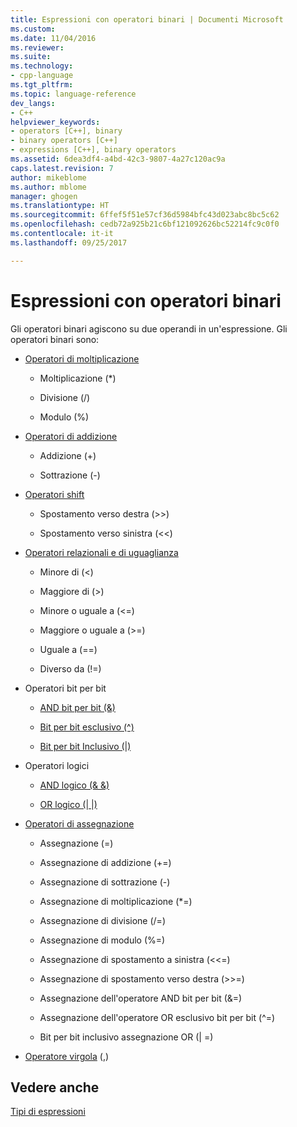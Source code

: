 ```yaml
---
title: Espressioni con operatori binari | Documenti Microsoft
ms.custom: 
ms.date: 11/04/2016
ms.reviewer: 
ms.suite: 
ms.technology:
- cpp-language
ms.tgt_pltfrm: 
ms.topic: language-reference
dev_langs:
- C++
helpviewer_keywords:
- operators [C++], binary
- binary operators [C++]
- expressions [C++], binary operators
ms.assetid: 6dea3df4-a4bd-42c3-9807-4a27c120ac9a
caps.latest.revision: 7
author: mikeblome
ms.author: mblome
manager: ghogen
ms.translationtype: HT
ms.sourcegitcommit: 6ffef5f51e57cf36d5984bfc43d023abc8bc5c62
ms.openlocfilehash: cedb72a925b21c6bf121092626bc52214fc9c0f0
ms.contentlocale: it-it
ms.lasthandoff: 09/25/2017

---
```

# <a name="expressions-with-binary-operators"></a>Espressioni con operatori binari
Gli operatori binari agiscono su due operandi in un'espressione. Gli operatori binari sono:  
  
-   [Operatori di moltiplicazione](../cpp/multiplicative-operators-and-the-modulus-operator.md)  
  
    -   Moltiplicazione (*)  
  
    -   Divisione (/)  
  
    -   Modulo (%)  
  
-   [Operatori di addizione](../cpp/additive-operators-plus-and.md)  
  
    -   Addizione (+)  
  
    -   Sottrazione (-)  
  
-   [Operatori shift](../cpp/left-shift-and-right-shift-operators-input-and-output.md)  
  
    -   Spostamento verso destra (>>)  
  
    -   Spostamento verso sinistra (<<)  
  
-   [Operatori relazionali e di uguaglianza](../cpp/relational-operators-equal-and-equal.md)  
  
    -   Minore di (\<)  
  
    -   Maggiore di (>)  
  
    -   Minore o uguale a (\<=)  
  
    -   Maggiore o uguale a (>=)  
  
    -   Uguale a (==)  
  
    -   Diverso da (!=)  
  
-   Operatori bit per bit  
  
    -   [AND bit per bit (&)](../cpp/bitwise-and-operator-amp.md)  
  
    -   [Bit per bit esclusivo (^)](../cpp/bitwise-exclusive-or-operator-hat.md)  
  
    -   [Bit per bit Inclusivo (&#124;)](../cpp/bitwise-inclusive-or-operator-pipe.md)  
  
-   Operatori logici  
  
    -   [AND logico (& &)](../cpp/logical-and-operator-amp-amp.md)  
  
    -   [OR logico (&#124; &#124;)](../cpp/logical-or-operator-pipe-pipe.md)  
  
-   [Operatori di assegnazione](../cpp/assignment-operators.md)  
  
    -   Assegnazione (=)  
  
    -   Assegnazione di addizione (+=)  
  
    -   Assegnazione di sottrazione (-)  
  
    -   Assegnazione di moltiplicazione (*=)  
  
    -   Assegnazione di divisione (/=)  
  
    -   Assegnazione di modulo (%=)  
  
    -   Assegnazione di spostamento a sinistra (<\<=)  
  
    -   Assegnazione di spostamento verso destra (>>=)  
  
    -   Assegnazione dell'operatore AND bit per bit (&=)  
  
    -   Assegnazione dell'operatore OR esclusivo bit per bit (^=)  
  
    -   Bit per bit inclusivo assegnazione OR (&#124; =)  
  
-   [Operatore virgola](../cpp/comma-operator.md) (,)  
  
## <a name="see-also"></a>Vedere anche  
 [Tipi di espressioni](../cpp/types-of-expressions.md)
